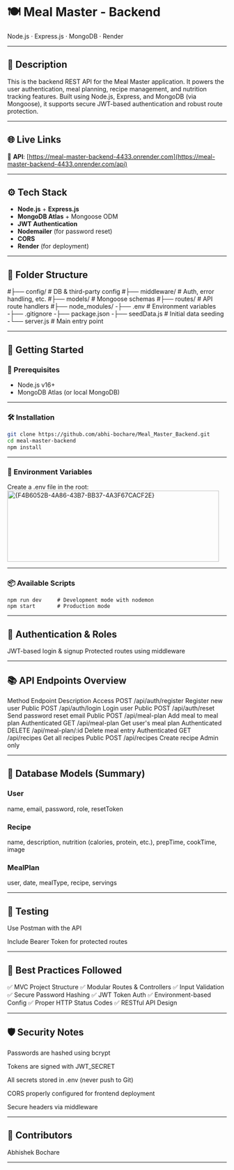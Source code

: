 # 🍽️ Meal Master - Backend  
Node.js · Express.js · MongoDB · Render

---

## 📖 Description  
This is the backend REST API for the Meal Master application. It powers the user authentication, meal planning, recipe management, and nutrition tracking features. Built using Node.js, Express, and MongoDB (via Mongoose), it supports secure JWT-based authentication and robust route protection.

---

## 🌐 Live Links  
🔗 **API**: [https://meal-master-backend-4433.onrender.com](https://meal-master-backend-4433.onrender.com/api)  

---

## ⚙️ Tech Stack  
- **Node.js** + **Express.js**  
- **MongoDB Atlas** + Mongoose ODM  
- **JWT Authentication**  
- **Nodemailer** (for password reset)  
- **CORS**
- **Render** (for deployment)

---

## 📁 Folder Structure  
#├── config/ # DB & third-party config
#├── middleware/ # Auth, error handling, etc.
#├── models/ # Mongoose schemas
#├── routes/ # API route handlers
#├── node_modules/
-├── .env # Environment variables
-├── .gitignore
-├── package.json
-├── seedData.js # Initial data seeding
-└── server.js # Main entry point


---

## 🚀 Getting Started  

### 🧰 Prerequisites  
- Node.js v16+  
- MongoDB Atlas (or local MongoDB)

---

### 🛠 Installation  
```bash
git clone https://github.com/abhi-bochare/Meal_Master_Backend.git
cd meal-master-backend
npm install
```
---
### 🔐 Environment Variables
Create a .env file in the root:
<img width="486" height="163" alt="{F4B6052B-4A86-43B7-BB37-4A3F67CACF2E}" src="https://github.com/user-attachments/assets/c02bc730-146c-4d6e-9406-6a89106e051f" />

---
### 📦 Available Scripts
```
npm run dev     # Development mode with nodemon
npm start       # Production mode
```
---
## 🔐 Authentication & Roles
JWT-based login & signup
Protected routes using middleware

---
## 📚 API Endpoints Overview
Method	Endpoint	Description	Access
POST	/api/auth/register	Register new user	Public
POST	/api/auth/login	Login user	Public
POST	/api/auth/reset	Send password reset email	Public
POST	/api/meal-plan	Add meal to meal plan	Authenticated
GET	/api/meal-plan	Get user's meal plan	Authenticated
DELETE	/api/meal-plan/:id	Delete meal entry	Authenticated
GET	/api/recipes	Get all recipes	Public
POST	/api/recipes	Create recipe	Admin only

---
## 🧱 Database Models (Summary)
### User
name, email, password, role, resetToken

### Recipe
name, description, nutrition (calories, protein, etc.), prepTime, cookTime, image

### MealPlan
user, date, mealType, recipe, servings

---
## 🧪 Testing
Use Postman with the API

Include Bearer Token for protected routes

---
## 🧹 Best Practices Followed
✅ MVC Project Structure
✅ Modular Routes & Controllers
✅ Input Validation
✅ Secure Password Hashing
✅ JWT Token Auth
✅ Environment-based Config
✅ Proper HTTP Status Codes
✅ RESTful API Design

---
## 🛡️ Security Notes
Passwords are hashed using bcrypt

Tokens are signed with JWT_SECRET

All secrets stored in .env (never push to Git)

CORS properly configured for frontend deployment

Secure headers via middleware

---
## 🤝 Contributors
Abhishek Bochare

---
